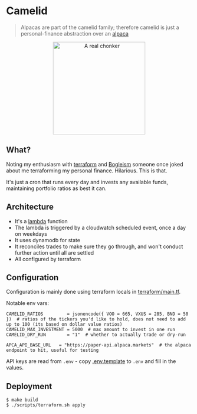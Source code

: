 # Camelid
> Alpacas are part of the camelid family; therefore camelid is just a personal-finance abstraction over an [alpaca](https://alpaca.markets)

<p align="center">
  <img src="https://upload.wikimedia.org/wikipedia/commons/8/82/2011_Trampeltier_1528.JPG" alt="A real chonker" width="250"/>
</p>

## What?
Noting my enthusiasm with [terraform](https://terraform.io) and [Bogleism](https://www.bogleheads.org/) someone once joked about me terraforming my personal finance. Hilarious. This is that.

It's just a cron that runs every day and invests any available funds, maintaining portfolio ratios as best it can.

## Architecture
- It's a [lambda](https://aws.amazon.com/lambda/) function
- The lambda is triggered by a cloudwatch scheduled event, once a day on weekdays
- It uses dynamodb for state
- It reconciles trades to make sure they go through, and won't conduct further action until all are settled
- All configured by terraform

## Configuration
Configuration is mainly done using terraform locals in [terraform/main.tf](terraform/main.tf).

Notable env vars:
```
CAMELID_RATIOS         = jsonencode({ VOO = 665, VXUS = 285, BND = 50 })  # ratios of the tickers you'd like to hold, does not need to add up to 100 (its based on dollar value ratios)
CAMELID_MAX_INVESTMENT = 5000  # max amount to invest in one run
CAMELID_DRY_RUN        = "1"  # whether to actually trade or dry-run

APCA_API_BASE_URL   = "https://paper-api.alpaca.markets"  # the alpaca endpoint to hit, useful for testing
```

API keys are read from `.env` - copy [.env.template](.env.template) to `.env` and fill in the values.

## Deployment
```shell
$ make build
$ ./scripts/terraform.sh apply
```
